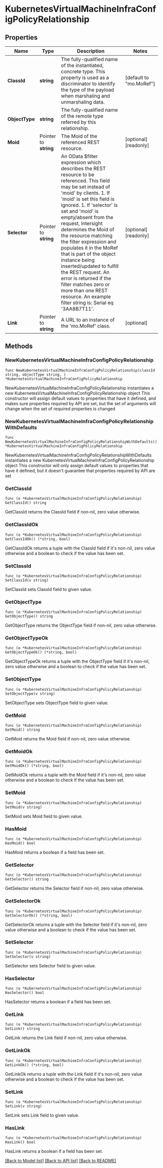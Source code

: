 # KubernetesVirtualMachineInfraConfigPolicyRelationship

## Properties

Name | Type | Description | Notes
------------ | ------------- | ------------- | -------------
**ClassId** | **string** | The fully-qualified name of the instantiated, concrete type. This property is used as a discriminator to identify the type of the payload when marshaling and unmarshaling data. | [default to "mo.MoRef"]
**ObjectType** | **string** | The fully-qualified name of the remote type referred by this relationship. | 
**Moid** | Pointer to **string** | The Moid of the referenced REST resource. | [optional] [readonly] 
**Selector** | Pointer to **string** | An OData $filter expression which describes the REST resource to be referenced. This field may be set instead of &#39;moid&#39; by clients. 1. If &#39;moid&#39; is set this field is ignored. 1. If &#39;selector&#39; is set and &#39;moid&#39; is empty/absent from the request, Intersight determines the Moid of the resource matching the filter expression and populates it in the MoRef that is part of the object instance being inserted/updated to fulfill the REST request. An error is returned if the filter matches zero or more than one REST resource. An example filter string is: Serial eq &#39;3AA8B7T11&#39;. | [optional] [readonly] 
**Link** | Pointer to **string** | A URL to an instance of the &#39;mo.MoRef&#39; class. | [optional] 

## Methods

### NewKubernetesVirtualMachineInfraConfigPolicyRelationship

`func NewKubernetesVirtualMachineInfraConfigPolicyRelationship(classId string, objectType string, ) *KubernetesVirtualMachineInfraConfigPolicyRelationship`

NewKubernetesVirtualMachineInfraConfigPolicyRelationship instantiates a new KubernetesVirtualMachineInfraConfigPolicyRelationship object
This constructor will assign default values to properties that have it defined,
and makes sure properties required by API are set, but the set of arguments
will change when the set of required properties is changed

### NewKubernetesVirtualMachineInfraConfigPolicyRelationshipWithDefaults

`func NewKubernetesVirtualMachineInfraConfigPolicyRelationshipWithDefaults() *KubernetesVirtualMachineInfraConfigPolicyRelationship`

NewKubernetesVirtualMachineInfraConfigPolicyRelationshipWithDefaults instantiates a new KubernetesVirtualMachineInfraConfigPolicyRelationship object
This constructor will only assign default values to properties that have it defined,
but it doesn't guarantee that properties required by API are set

### GetClassId

`func (o *KubernetesVirtualMachineInfraConfigPolicyRelationship) GetClassId() string`

GetClassId returns the ClassId field if non-nil, zero value otherwise.

### GetClassIdOk

`func (o *KubernetesVirtualMachineInfraConfigPolicyRelationship) GetClassIdOk() (*string, bool)`

GetClassIdOk returns a tuple with the ClassId field if it's non-nil, zero value otherwise
and a boolean to check if the value has been set.

### SetClassId

`func (o *KubernetesVirtualMachineInfraConfigPolicyRelationship) SetClassId(v string)`

SetClassId sets ClassId field to given value.


### GetObjectType

`func (o *KubernetesVirtualMachineInfraConfigPolicyRelationship) GetObjectType() string`

GetObjectType returns the ObjectType field if non-nil, zero value otherwise.

### GetObjectTypeOk

`func (o *KubernetesVirtualMachineInfraConfigPolicyRelationship) GetObjectTypeOk() (*string, bool)`

GetObjectTypeOk returns a tuple with the ObjectType field if it's non-nil, zero value otherwise
and a boolean to check if the value has been set.

### SetObjectType

`func (o *KubernetesVirtualMachineInfraConfigPolicyRelationship) SetObjectType(v string)`

SetObjectType sets ObjectType field to given value.


### GetMoid

`func (o *KubernetesVirtualMachineInfraConfigPolicyRelationship) GetMoid() string`

GetMoid returns the Moid field if non-nil, zero value otherwise.

### GetMoidOk

`func (o *KubernetesVirtualMachineInfraConfigPolicyRelationship) GetMoidOk() (*string, bool)`

GetMoidOk returns a tuple with the Moid field if it's non-nil, zero value otherwise
and a boolean to check if the value has been set.

### SetMoid

`func (o *KubernetesVirtualMachineInfraConfigPolicyRelationship) SetMoid(v string)`

SetMoid sets Moid field to given value.

### HasMoid

`func (o *KubernetesVirtualMachineInfraConfigPolicyRelationship) HasMoid() bool`

HasMoid returns a boolean if a field has been set.

### GetSelector

`func (o *KubernetesVirtualMachineInfraConfigPolicyRelationship) GetSelector() string`

GetSelector returns the Selector field if non-nil, zero value otherwise.

### GetSelectorOk

`func (o *KubernetesVirtualMachineInfraConfigPolicyRelationship) GetSelectorOk() (*string, bool)`

GetSelectorOk returns a tuple with the Selector field if it's non-nil, zero value otherwise
and a boolean to check if the value has been set.

### SetSelector

`func (o *KubernetesVirtualMachineInfraConfigPolicyRelationship) SetSelector(v string)`

SetSelector sets Selector field to given value.

### HasSelector

`func (o *KubernetesVirtualMachineInfraConfigPolicyRelationship) HasSelector() bool`

HasSelector returns a boolean if a field has been set.

### GetLink

`func (o *KubernetesVirtualMachineInfraConfigPolicyRelationship) GetLink() string`

GetLink returns the Link field if non-nil, zero value otherwise.

### GetLinkOk

`func (o *KubernetesVirtualMachineInfraConfigPolicyRelationship) GetLinkOk() (*string, bool)`

GetLinkOk returns a tuple with the Link field if it's non-nil, zero value otherwise
and a boolean to check if the value has been set.

### SetLink

`func (o *KubernetesVirtualMachineInfraConfigPolicyRelationship) SetLink(v string)`

SetLink sets Link field to given value.

### HasLink

`func (o *KubernetesVirtualMachineInfraConfigPolicyRelationship) HasLink() bool`

HasLink returns a boolean if a field has been set.


[[Back to Model list]](../README.md#documentation-for-models) [[Back to API list]](../README.md#documentation-for-api-endpoints) [[Back to README]](../README.md)


